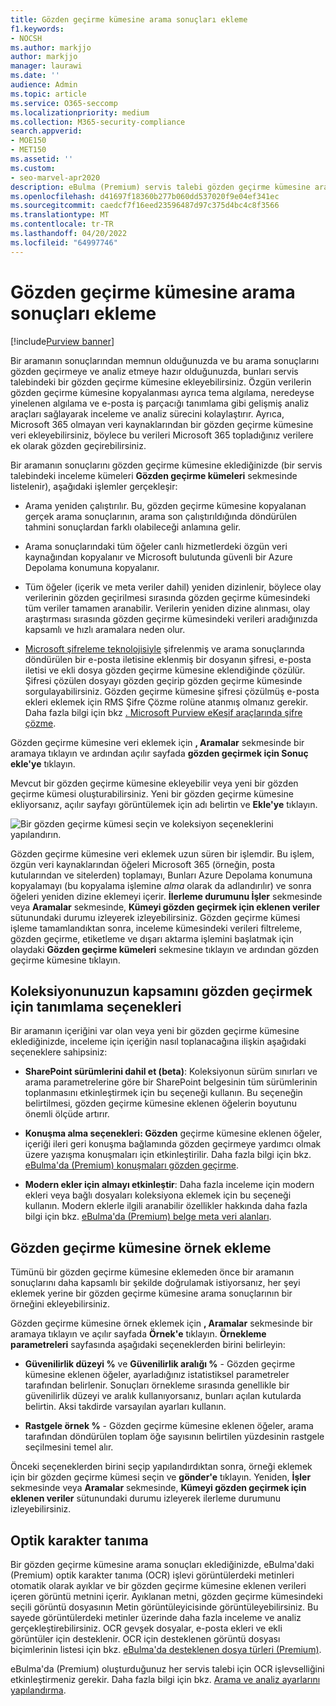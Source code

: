 ```yaml
---
title: Gözden geçirme kümesine arama sonuçları ekleme
f1.keywords:
- NOCSH
ms.author: markjjo
author: markjjo
manager: laurawi
ms.date: ''
audience: Admin
ms.topic: article
ms.service: O365-seccomp
ms.localizationpriority: medium
ms.collection: M365-security-compliance
search.appverid:
- MOE150
- MET150
ms.assetid: ''
ms.custom:
- seo-marvel-apr2020
description: eBulma (Premium) servis talebi gözden geçirme kümesine arama sonuçlarını veya bu arama sonuçlarının örneklerini eklemeyi öğrenin.
ms.openlocfilehash: d41697f18360b277b060dd537020f9e04ef341ec
ms.sourcegitcommit: caedcf7f16eed23596487d97c375d4bc4c8f3566
ms.translationtype: MT
ms.contentlocale: tr-TR
ms.lasthandoff: 04/20/2022
ms.locfileid: "64997746"
---
```

# <a name="add-search-results-to-a-review-set"></a>Gözden geçirme kümesine arama sonuçları ekleme

[!include[Purview banner](../includes/purview-rebrand-banner.md)]

Bir aramanın sonuçlarından memnun olduğunuzda ve bu arama sonuçlarını gözden geçirmeye ve analiz etmeye hazır olduğunuzda, bunları servis talebindeki bir gözden geçirme kümesine ekleyebilirsiniz. Özgün verilerin gözden geçirme kümesine kopyalanması ayrıca tema algılama, neredeyse yinelenen algılama ve e-posta iş parçacığı tanımlama gibi gelişmiş analiz araçları sağlayarak inceleme ve analiz sürecini kolaylaştırır. Ayrıca, Microsoft 365 olmayan veri kaynaklarından bir gözden geçirme kümesine veri ekleyebilirsiniz, böylece bu verileri Microsoft 365 topladığınız verilere ek olarak gözden geçirebilirsiniz.

Bir aramanın sonuçlarını gözden geçirme kümesine eklediğinizde (bir servis talebindeki inceleme kümeleri **Gözden geçirme kümeleri** sekmesinde listelenir), aşağıdaki işlemler gerçekleşir:

- Arama yeniden çalıştırılır. Bu, gözden geçirme kümesine kopyalanan gerçek arama sonuçlarının, arama son çalıştırıldığında döndürülen tahmini sonuçlardan farklı olabileceği anlamına gelir.

- Arama sonuçlarındaki tüm öğeler canlı hizmetlerdeki özgün veri kaynağından kopyalanır ve Microsoft bulutunda güvenli bir Azure Depolama konumuna kopyalanır.

- Tüm öğeler (içerik ve meta veriler dahil) yeniden dizinlenir, böylece olay verilerinin gözden geçirilmesi sırasında gözden geçirme kümesindeki tüm veriler tamamen aranabilir. Verilerin yeniden dizine alınması, olay araştırması sırasında gözden geçirme kümesindeki verileri aradığınızda kapsamlı ve hızlı aramalara neden olur.

- [Microsoft şifreleme teknolojisiyle](encryption.md) şifrelenmiş ve arama sonuçlarında döndürülen bir e-posta iletisine eklenmiş bir dosyanın şifresi, e-posta iletisi ve ekli dosya gözden geçirme kümesine eklendiğinde çözülür. Şifresi çözülen dosyayı gözden geçirip gözden geçirme kümesinde sorgulayabilirsiniz. Gözden geçirme kümesine şifresi çözülmüş e-posta ekleri eklemek için RMS Şifre Çözme rolüne atanmış olmanız gerekir. Daha fazla bilgi için bkz [. Microsoft Purview eKeşif araçlarında şifre çözme](ediscovery-decryption.md).

Gözden geçirme kümesine veri eklemek için **, Aramalar** sekmesinde bir aramaya tıklayın ve ardından açılır sayfada **gözden geçirmek için Sonuç ekle'ye** tıklayın.

Mevcut bir gözden geçirme kümesine ekleyebilir veya yeni bir gözden geçirme kümesi oluşturabilirsiniz.  Yeni bir gözden geçirme kümesine ekliyorsanız, açılır sayfayı görüntülemek için adı belirtin ve **Ekle'ye** tıklayın.

![Bir gözden geçirme kümesi seçin ve koleksiyon seçeneklerini yapılandırın.](../media/AeD_AddToReviewSet.png)

Gözden geçirme kümesine veri eklemek uzun süren bir işlemdir. Bu işlem, özgün veri kaynaklarından öğeleri Microsoft 365 (örneğin, posta kutularından ve sitelerden) toplamayı, Bunları Azure Depolama konumuna kopyalamayı (bu kopyalama işlemine *alma* olarak da adlandırılır) ve sonra öğeleri yeniden dizine eklemeyi içerir. **İlerleme durumunu İşler** sekmesinde veya **Aramalar** sekmesinde, **Kümeyi gözden geçirmek için eklenen veriler** sütunundaki durumu izleyerek izleyebilirsiniz. Gözden geçirme kümesi işleme tamamlandıktan sonra, inceleme kümesindeki verileri filtreleme, gözden geçirme, etiketleme ve dışarı aktarma işlemini başlatmak için olaydaki **Gözden geçirme kümeleri** sekmesine tıklayın ve ardından gözden geçirme kümesine tıklayın.

## <a name="define-options-to-scope-your-collection-for-review"></a>Koleksiyonunuzun kapsamını gözden geçirmek için tanımlama seçenekleri

Bir aramanın içeriğini var olan veya yeni bir gözden geçirme kümesine eklediğinizde, inceleme için içeriğin nasıl toplanacağına ilişkin aşağıdaki seçeneklere sahipsiniz:

- **SharePoint sürümlerini dahil et (beta)**: Koleksiyonun sürüm sınırları ve arama parametrelerine göre bir SharePoint belgesinin tüm sürümlerinin toplanmasını etkinleştirmek için bu seçeneği kullanın. Bu seçeneğin belirtilmesi, gözden geçirme kümesine eklenen öğelerin boyutunu önemli ölçüde artırır.

- **Konuşma alma seçenekleri: Gözden** geçirme kümesine eklenen öğeler, içeriği ileri geri konuşma bağlamında gözden geçirmeye yardımcı olmak üzere yazışma konuşmaları için etkinleştirilir. Daha fazla bilgi için bkz. [eBulma'da (Premium) konuşmaları gözden geçirme](conversation-review-sets.md).

- **Modern ekler için almayı etkinleştir**: Daha fazla inceleme için modern ekleri veya bağlı dosyaları koleksiyona eklemek için bu seçeneği kullanın. Modern eklerle ilgili aranabilir özellikler hakkında daha fazla bilgi için bkz. [eBulma'da (Premium) belge meta veri alanları](document-metadata-fields-in-Advanced-eDiscovery.md).

## <a name="add-a-sample-to-a-review-set"></a>Gözden geçirme kümesine örnek ekleme

Tümünü bir gözden geçirme kümesine eklemeden önce bir aramanın sonuçlarını daha kapsamlı bir şekilde doğrulamak istiyorsanız, her şeyi eklemek yerine bir gözden geçirme kümesine arama sonuçlarının bir örneğini ekleyebilirsiniz.

Gözden geçirme kümesine örnek eklemek için **, Aramalar** sekmesinde bir aramaya tıklayın ve açılır sayfada **Örnek'e** tıklayın. **Örnekleme parametreleri** sayfasında aşağıdaki seçeneklerden birini belirleyin:

- **Güvenilirlik düzeyi %** ve **Güvenilirlik aralığı %** - Gözden geçirme kümesine eklenen öğeler, ayarladığınız istatistiksel parametreler tarafından belirlenir. Sonuçları örnekleme sırasında genellikle bir güvenilirlik düzeyi ve aralık kullanıyorsanız, bunları açılan kutularda belirtin. Aksi takdirde varsayılan ayarları kullanın.

- **Rastgele örnek %** - Gözden geçirme kümesine eklenen öğeler, arama tarafından döndürülen toplam öğe sayısının belirtilen yüzdesinin rastgele seçilmesini temel alır.

Önceki seçeneklerden birini seçip yapılandırdıktan sonra, örneği eklemek için bir gözden geçirme kümesi seçin ve **gönder'e** tıklayın. Yeniden, **İşler** sekmesinde veya **Aramalar** sekmesinde, **Kümeyi gözden geçirmek için eklenen veriler** sütunundaki durumu izleyerek ilerleme durumunu izleyebilirsiniz.

## <a name="optical-character-recognition"></a>Optik karakter tanıma

Bir gözden geçirme kümesine arama sonuçları eklediğinizde, eBulma'daki (Premium) optik karakter tanıma (OCR) işlevi görüntülerdeki metinleri otomatik olarak ayıklar ve bir gözden geçirme kümesine eklenen verileri içeren görüntü metnini içerir. Ayıklanan metni, gözden geçirme kümesindeki seçili görüntü dosyasının Metin görüntüleyicisinde görüntüleyebilirsiniz. Bu sayede görüntülerdeki metinler üzerinde daha fazla inceleme ve analiz gerçekleştirebilirsiniz. OCR gevşek dosyalar, e-posta ekleri ve ekli görüntüler için desteklenir. OCR için desteklenen görüntü dosyası biçimlerinin listesi için bkz. [eBulma'da desteklenen dosya türleri (Premium)](supported-filetypes-ediscovery20.md#image).

eBulma'da (Premium) oluşturduğunuz her servis talebi için OCR işlevselliğini etkinleştirmeniz gerekir. Daha fazla bilgi için bkz. [Arama ve analiz ayarlarını yapılandırma](configure-search-and-analytics-settings-in-advanced-ediscovery.md#optical-character-recognition-ocr).
